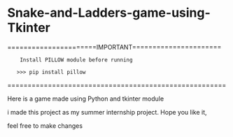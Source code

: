 # Snake-and-Ladders-game-using-Tkinter

======================IMPORTANT======================
        
        Install PILLOW module before running
        
       >>> pip install pillow 
======================================================

Here is a game made using Python and tkinter module

i made this project as my summer internship project.
Hope you like it,

feel free to make changes
